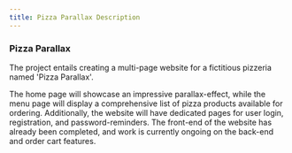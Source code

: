 ```yaml
---
title: Pizza Parallax Description
---
```


### Pizza Parallax

<!-- A multi-page website for the fictional pizzeria 'PizzaParallax'.  The home page features a parallax-effect, there is a menu page with products listing and the possibility to order pizza. There are separate pages for login, registration and password-remainder. Front-end done, back-end and order cart are in development. -->

The project entails creating a multi-page website for a fictitious pizzeria named 'Pizza Parallax'.

The home page will showcase an impressive parallax-effect, while the menu page will display a comprehensive list of pizza products available for ordering. Additionally, the website will have dedicated pages for user login, registration, and password-reminders. The front-end of the website has already been completed, and work is currently ongoing on the back-end and order cart features.
